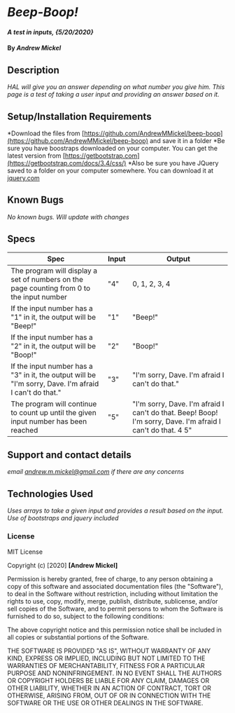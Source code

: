 # _Beep-Boop!_

#### _A test in inputs, {5/20/2020}_

#### By _**Andrew Mickel**_

## Description

_HAL will give you an answer depending on what number you give him._
_This page is a test of taking a user input and providing an answer based on it._

## Setup/Installation Requirements

*Download the files from [https://github.com/AndrewMMickel/beep-boop](https://github.com/AndrewMMickel/beep-boop) and save it in a folder
*Be sure you have boostraps downloaded on your computer. You can get the latest version from [https://getbootstrap.com](https://getbootstrap.com/docs/3.4/css/)
*Also be sure you have JQuery saved to a folder on your computer somewhere. You can download it at [jquery.com](jquery.com/download/)

## Known Bugs

_No known bugs. Will update with changes_

## Specs
|Spec|Input|Output|
|----|------|------|
|The program will display a set of numbers on the page counting from 0 to the input number|"4"|0, 1, 2, 3, 4|
|If the input number has a "1" in it, the output will be "Beep!"|"1"|"Beep!"|
|If the input number has a "2" in it, the output will be "Boop!"|"2"|"Boop!"|
|If the input number has a "3" in it, the output will be "I'm sorry, Dave. I'm afraid I can't do that."|"3"|"I'm sorry, Dave. I'm afraid I can't do that."|
|The program will continue to count up until the given input number has been reached|"5"|"I'm sorry, Dave. I'm afraid I can't do that. Beep! Boop! I'm sorry, Dave. I'm afraid I can't do that. 4 5"|
## Support and contact details

_email andrew.m.mickel@gmail.com if there are any concerns_

## Technologies Used

_Uses arrays to take a given input and provides a result based on the input. Use of bootstraps and jquery included_

### License

MIT License

Copyright (c) [2020] **[Andrew Mickel]**

Permission is hereby granted, free of charge, to any person obtaining a copy
of this software and associated documentation files (the "Software"), to deal
in the Software without restriction, including without limitation the rights
to use, copy, modify, merge, publish, distribute, sublicense, and/or sell
copies of the Software, and to permit persons to whom the Software is
furnished to do so, subject to the following conditions:

The above copyright notice and this permission notice shall be included in all
copies or substantial portions of the Software.

THE SOFTWARE IS PROVIDED "AS IS", WITHOUT WARRANTY OF ANY KIND, EXPRESS OR
IMPLIED, INCLUDING BUT NOT LIMITED TO THE WARRANTIES OF MERCHANTABILITY,
FITNESS FOR A PARTICULAR PURPOSE AND NONINFRINGEMENT. IN NO EVENT SHALL THE
AUTHORS OR COPYRIGHT HOLDERS BE LIABLE FOR ANY CLAIM, DAMAGES OR OTHER
LIABILITY, WHETHER IN AN ACTION OF CONTRACT, TORT OR OTHERWISE, ARISING FROM,
OUT OF OR IN CONNECTION WITH THE SOFTWARE OR THE USE OR OTHER DEALINGS IN THE
SOFTWARE.